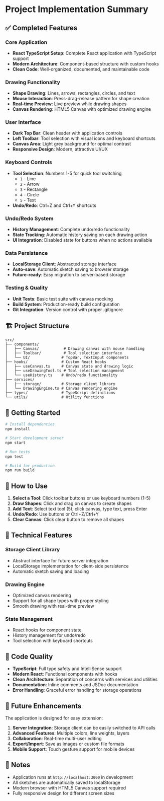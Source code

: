 # Project Implementation Summary

## ✅ Completed Features

### Core Application
- **React TypeScript Setup**: Complete React application with TypeScript support
- **Modern Architecture**: Component-based structure with custom hooks
- **Clean Code**: Well-organized, documented, and maintainable code

### Drawing Functionality
- **Shape Drawing**: Lines, arrows, rectangles, circles, and text
- **Mouse Interaction**: Press-drag-release pattern for shape creation
- **Real-time Preview**: Live preview while drawing shapes
- **Canvas Rendering**: HTML5 Canvas with optimized drawing engine

### User Interface
- **Dark Top Bar**: Clean header with application controls
- **Left Toolbar**: Tool selection with visual icons and keyboard shortcuts
- **Canvas Area**: Light grey background for optimal contrast
- **Responsive Design**: Modern, attractive UI/UX

### Keyboard Controls
- **Tool Selection**: Numbers 1-5 for quick tool switching
  - `1` - Line
  - `2` - Arrow  
  - `3` - Rectangle
  - `4` - Circle
  - `5` - Text
- **Undo/Redo**: Ctrl+Z and Ctrl+Y shortcuts

### Undo/Redo System
- **History Management**: Complete undo/redo functionality
- **State Tracking**: Automatic history saving on each drawing action
- **UI Integration**: Disabled state for buttons when no actions available

### Data Persistence
- **LocalStorage Client**: Abstracted storage interface
- **Auto-save**: Automatic sketch saving to browser storage
- **Future-ready**: Easy migration to server-based storage

### Testing & Quality
- **Unit Tests**: Basic test suite with canvas mocking
- **Build System**: Production-ready build configuration
- **Git Integration**: Version control with proper .gitignore

## 🏗️ Project Structure

```
src/
├── components/
│   ├── Canvas/           # Drawing canvas with mouse handling
│   ├── Toolbar/          # Tool selection interface
│   └── UI/              # TopBar, TextInput components
├── hooks/               # Custom React hooks
│   ├── useCanvas.ts     # Canvas state and drawing logic
│   ├── useDrawingTool.ts # Tool selection management
│   └── useHistory.ts    # Undo/redo functionality
├── services/
│   ├── storage/         # Storage client library
│   └── DrawingEngine.ts # Canvas rendering engine
├── types/               # TypeScript definitions
└── utils/               # Utility functions
```

## 🚀 Getting Started

```bash
# Install dependencies
npm install

# Start development server
npm start

# Run tests
npm test

# Build for production
npm run build
```

## 🎨 How to Use

1. **Select a Tool**: Click toolbar buttons or use keyboard numbers (1-5)
2. **Draw Shapes**: Click and drag on canvas to create shapes
3. **Add Text**: Select text tool (5), click canvas, type text, press Enter
4. **Undo/Redo**: Use buttons or Ctrl+Z/Ctrl+Y
5. **Clear Canvas**: Click clear button to remove all shapes

## 🔧 Technical Features

### Storage Client Library
- Abstract interface for future server integration
- LocalStorage implementation for client-side persistence
- Automatic sketch saving and loading

### Drawing Engine
- Optimized canvas rendering
- Support for all shape types with proper styling
- Smooth drawing with real-time preview

### State Management
- React hooks for component state
- History management for undo/redo
- Tool selection with keyboard shortcuts

## 🌟 Code Quality

- **TypeScript**: Full type safety and IntelliSense support
- **Modern React**: Functional components with hooks
- **Clean Architecture**: Separation of concerns with services and utilities
- **Documentation**: Inline comments and JSDoc documentation
- **Error Handling**: Graceful error handling for storage operations

## 🚀 Future Enhancements

The application is designed for easy extension:

1. **Server Integration**: Storage client can be easily switched to API calls
2. **Advanced Features**: Multiple colors, line weights, layers
3. **Collaboration**: Real-time multi-user editing
4. **Export/Import**: Save as images or custom file formats
5. **Mobile Support**: Touch gesture support for mobile devices

## 📝 Notes

- Application runs at `http://localhost:3000` in development
- All sketches are automatically saved to localStorage
- Modern browser with HTML5 Canvas support required
- Fully responsive design for different screen sizes
